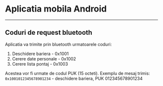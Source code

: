 # Aplicatia mobila Android

---

## Coduri de request bluetooth

Aplicatia va trimite prin bluetooth urmatoarele coduri:

1. Deschidere bariera - 0x1001
2. Cerere date personale - 0x1002
3. Cerere lista pontaj - 0x1003

Acestea vor fi urmate de codul PUK (15 octeti).
Exemplu de mesaj trimis:
`0x1001012345678901234` - deschidere bariera, PUK 012345678901234